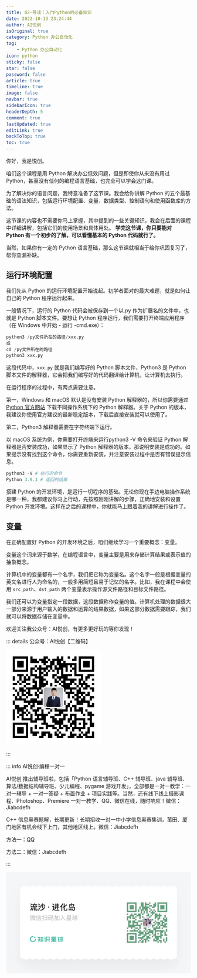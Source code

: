 ```yaml
---
title: 02-导读｜入门Python的必备知识
date: 2022-10-13 23:24:44
author: AI悦创
isOriginal: true
category: Python 办公自动化
tag:
    - Python 办公自动化
icon: python
sticky: false
star: false
password: false
article: true
timeline: true
image: false
navbar: true
sidebarIcon: true
headerDepth: 5
comment: true
lastUpdated: true
editLink: true
backToTop: true
toc: true
---
```


你好，我是悦创。

咱们这个课程是用 Python 解决办公低效问题，但是即使你从来没有用过 Python，甚至没有任何的编程语言基础，也完全可以学会这门课。

为了解决你的语言问题，我特意准备了这节课。我会给你讲解 Python 的五个最基础的语法知识，包括运行环境配置、变量、数据类型、控制语句和使用函数库的方法。

这节课的内容也不需要你马上掌握，其中提到的一些关键知识，我会在后面的课程中详细讲解，包括它们的使用场景和具体用处。 **学完这节课，你只要能对 Python 有一个初步的了解，可以看懂基本的 Python 代码就行了。**

当然，如果你有一定的 Python 语言基础，那么这节课就相当于给你巩固复习了，帮你查漏补缺。

## 运行环境配置

我们先从 Python 的运行环境配置开始说起。初学者面对的最大难题，就是如何让自己的 Python 程序运行起来。

一般情况下，运行的 Python 代码会被保存到一个以.py 作为扩展名的文件中，也就是 Python 脚本文件。要想让 Python 程序运行，我们需要打开终端应用程序（在 Windows 中开始 - 运行 -cmd.exe）：

```python
python3 /py文件所在的路径/xxx.py
或
cd /py文件所在的路径
python3 xxx.py
```

这段代码中，`xxx.py` 就是我们编写好的 Python 脚本文件，Python3 是 Python 脚本文件的解释器，它会把我们编写好的代码翻译给计算机，让计算机去执行。

在运行程序的过程中，有两点需要注意。

第一，Windows 和 macOS 默认是没有安装 Python 解释器的，所以你需要通过 [Python 官方网站](https://www.python.org/downloads/) 下载不同操作系统下的 Python 解释器。关于 Python 的版本，我建议你使用官方建议的最新稳定版本，下载后直接安装就可以使用了。

第二，Python3 解释器需要在字符终端下运行。

以 macOS 系统为例，你需要打开终端来运行python3 -V 命令来验证 Python 解释器是否安装成功，如果显示了 Python 解释器的版本，那说明安装是成功的。如果提示没有找到这个命令，你需要重新安装，并注意安装过程中是否有错误提示信息。

```python
python3 -V # 执行的命令 
Python 3.9.1 # 返回的结果
```

搭建 Python 的开发环境，是运行一切程序的基础。无论你现在手边电脑操作系统是哪一种，我都建议你马上行动，先按照刚刚讲解的步骤，正确地安装和设置 Python 开发环境。这样在之后的课程中，你就能马上跟着我的讲解进行操作了。

## 变量

在正确配置好 Python 的开发环境之后，咱们继续学习一个重要概念：变量。

变量这个词来源于数学，在编程语言中，变量主要是用来存储计算结果或表示值的抽象概念。

计算机中的变量都有一个名字，我们把它称为变量名。这个名字一般是根据变量的英文名进行人为命名的，一般多用简短且易于记忆的名字。比如，我在课程中会使用 `src_path`、`dst_path` 两个变量表示操作源文件路径和目标文件路径。

我们还可以为变量指定一段数据，这段数据称作变量的值。计算机处理的数据很大一部分来源于用户输入的数据和运算的结果数据，如果这部分数据需要跟踪，我们就可以将数据存储在变量中。























欢迎关注我公众号：AI悦创，有更多更好玩的等你发现！

::: details 公众号：AI悦创【二维码】

![](/gzh.jpg)

:::

::: info AI悦创·编程一对一

AI悦创·推出辅导班啦，包括「Python 语言辅导班、C++ 辅导班、java 辅导班、算法/数据结构辅导班、少儿编程、pygame 游戏开发」，全部都是一对一教学：一对一辅导 + 一对一答疑 + 布置作业 + 项目实践等。当然，还有线下线上摄影课程、Photoshop、Premiere 一对一教学、QQ、微信在线，随时响应！微信：Jiabcdefh

C++ 信息奥赛题解，长期更新！长期招收一对一中小学信息奥赛集训，莆田、厦门地区有机会线下上门，其他地区线上。微信：Jiabcdefh

方法一：[QQ](http://wpa.qq.com/msgrd?v=3&uin=1432803776&site=qq&menu=yes)

方法二：微信：Jiabcdefh

:::

![](/zsxq.jpg)







